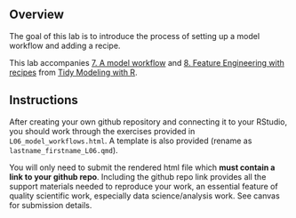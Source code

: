 ## Overview

The goal of this lab is to introduce the process of setting up a model workflow and adding a recipe.

This lab accompanies [7. A model workflow](https://www.tmwr.org/workflows.html) and [8. Feature Engineering with recipes](https://www.tmwr.org/recipes.html) from [Tidy Modeling with R](https://www.tmwr.org/).

## Instructions

After creating your own github repository and connecting it to your RStudio, you should work through the exercises provided in `L06_model_workflows.html`. A template is also provided (rename as `lastname_firstname_L06.qmd`).

You will only need to submit the rendered html file which **must contain a link to your github repo**. Including the github repo link provides all the support materials needed to reproduce your work, an essential feature of quality scientific work, especially data science/analysis work. See canvas for submission details.